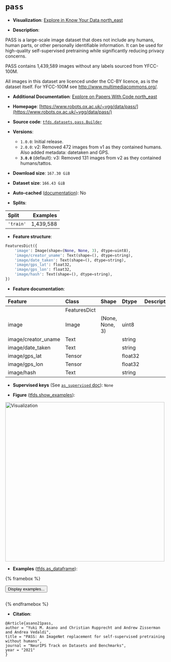 <div itemscope itemtype="http://schema.org/Dataset">
  <div itemscope itemprop="includedInDataCatalog" itemtype="http://schema.org/DataCatalog">
    <meta itemprop="name" content="TensorFlow Datasets" />
  </div>
  <meta itemprop="name" content="pass" />
  <meta itemprop="description" content="PASS is a large-scale image dataset that does not include any humans,&#10;human parts, or other personally identifiable information.&#10;It can be used for high-quality self-supervised pretraining while&#10;significantly reducing privacy concerns.&#10;&#10;PASS contains 1,439,589 images without any labels sourced from YFCC-100M.&#10;&#10;All images in this dataset are licenced under the CC-BY licence, as is the&#10;dataset itself.&#10;For YFCC-100M see  http://www.multimediacommons.org/.&#10;&#10;To use this dataset:&#10;&#10;```python&#10;import tensorflow_datasets as tfds&#10;&#10;ds = tfds.load(&#x27;pass&#x27;, split=&#x27;train&#x27;)&#10;for ex in ds.take(4):&#10;  print(ex)&#10;```&#10;&#10;See [the guide](https://www.tensorflow.org/datasets/overview) for more&#10;informations on [tensorflow_datasets](https://www.tensorflow.org/datasets).&#10;&#10;&lt;img src=&quot;https://storage.googleapis.com/tfds-data/visualization/fig/pass-3.0.0.png&quot; alt=&quot;Visualization&quot; width=&quot;500px&quot;&gt;&#10;&#10;" />
  <meta itemprop="url" content="https://www.tensorflow.org/datasets/catalog/pass" />
  <meta itemprop="sameAs" content="https://www.robots.ox.ac.uk/~vgg/data/pass/" />
  <meta itemprop="citation" content="@Article{asano21pass,&#10;author = &quot;Yuki M. Asano and Christian Rupprecht and Andrew Zisserman and Andrea Vedaldi&quot;,&#10;title = &quot;PASS: An ImageNet replacement for self-supervised pretraining without humans&quot;,&#10;journal = &quot;NeurIPS Track on Datasets and Benchmarks&quot;,&#10;year = &quot;2021&quot;&#10;}" />
</div>

# `pass`


*   **Visualization**:
    <a class="button button-with-icon" href="https://knowyourdata-tfds.withgoogle.com/#tab=STATS&dataset=pass">
    Explore in Know Your Data
    <span class="material-icons icon-after" aria-hidden="true"> north_east
    </span> </a>

*   **Description**:

PASS is a large-scale image dataset that does not include any humans, human
parts, or other personally identifiable information. It can be used for
high-quality self-supervised pretraining while significantly reducing privacy
concerns.

PASS contains 1,439,589 images without any labels sourced from YFCC-100M.

All images in this dataset are licenced under the CC-BY licence, as is the
dataset itself. For YFCC-100M see http://www.multimediacommons.org/.

*   **Additional Documentation**:
    <a class="button button-with-icon" href="https://paperswithcode.com/dataset/pass">
    Explore on Papers With Code
    <span class="material-icons icon-after" aria-hidden="true"> north_east
    </span> </a>

*   **Homepage**:
    [https://www.robots.ox.ac.uk/~vgg/data/pass/](https://www.robots.ox.ac.uk/~vgg/data/pass/)

*   **Source code**:
    [`tfds.datasets.pass.Builder`](https://github.com/tensorflow/datasets/tree/master/tensorflow_datasets/datasets/pass/pass_dataset_builder.py)

*   **Versions**:

    *   `1.0.0`: Initial release.
    *   `2.0.0`: v2: Removed 472 images from v1 as they contained humans. Also
        added metadata: datetaken and GPS.
    *   **`3.0.0`** (default): v3: Removed 131 images from v2 as they contained
        humans/tattos.

*   **Download size**: `167.30 GiB`

*   **Dataset size**: `166.43 GiB`

*   **Auto-cached**
    ([documentation](https://www.tensorflow.org/datasets/performances#auto-caching)):
    No

*   **Splits**:

Split     | Examples
:-------- | --------:
`'train'` | 1,439,588

*   **Feature structure**:

```python
FeaturesDict({
    'image': Image(shape=(None, None, 3), dtype=uint8),
    'image/creator_uname': Text(shape=(), dtype=string),
    'image/date_taken': Text(shape=(), dtype=string),
    'image/gps_lat': float32,
    'image/gps_lon': float32,
    'image/hash': Text(shape=(), dtype=string),
})
```

*   **Feature documentation**:

Feature             | Class        | Shape           | Dtype   | Description
:------------------ | :----------- | :-------------- | :------ | :----------
                    | FeaturesDict |                 |         |
image               | Image        | (None, None, 3) | uint8   |
image/creator_uname | Text         |                 | string  |
image/date_taken    | Text         |                 | string  |
image/gps_lat       | Tensor       |                 | float32 |
image/gps_lon       | Tensor       |                 | float32 |
image/hash          | Text         |                 | string  |

*   **Supervised keys** (See
    [`as_supervised` doc](https://www.tensorflow.org/datasets/api_docs/python/tfds/load#args)):
    `None`

*   **Figure**
    ([tfds.show_examples](https://www.tensorflow.org/datasets/api_docs/python/tfds/visualization/show_examples)):

<img src="https://storage.googleapis.com/tfds-data/visualization/fig/pass-3.0.0.png" alt="Visualization" width="500px">

*   **Examples**
    ([tfds.as_dataframe](https://www.tensorflow.org/datasets/api_docs/python/tfds/as_dataframe)):

<!-- mdformat off(HTML should not be auto-formatted) -->

{% framebox %}

<button id="displaydataframe">Display examples...</button>
<div id="dataframecontent" style="overflow-x:auto"></div>
<script>
const url = "https://storage.googleapis.com/tfds-data/visualization/dataframe/pass-3.0.0.html";
const dataButton = document.getElementById('displaydataframe');
dataButton.addEventListener('click', async () => {
  // Disable the button after clicking (dataframe loaded only once).
  dataButton.disabled = true;

  const contentPane = document.getElementById('dataframecontent');
  try {
    const response = await fetch(url);
    // Error response codes don't throw an error, so force an error to show
    // the error message.
    if (!response.ok) throw Error(response.statusText);

    const data = await response.text();
    contentPane.innerHTML = data;
  } catch (e) {
    contentPane.innerHTML =
        'Error loading examples. If the error persist, please open '
        + 'a new issue.';
  }
});
</script>

{% endframebox %}

<!-- mdformat on -->

*   **Citation**:

```
@Article{asano21pass,
author = "Yuki M. Asano and Christian Rupprecht and Andrew Zisserman and Andrea Vedaldi",
title = "PASS: An ImageNet replacement for self-supervised pretraining without humans",
journal = "NeurIPS Track on Datasets and Benchmarks",
year = "2021"
}
```

